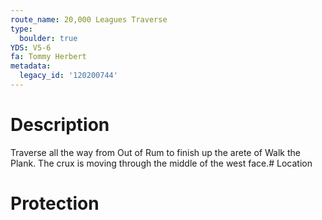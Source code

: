 ```yaml
---
route_name: 20,000 Leagues Traverse
type:
  boulder: true
YDS: V5-6
fa: Tommy Herbert
metadata:
  legacy_id: '120200744'
---
```

# Description
Traverse all the way from Out of Rum to finish up the arete of Walk the Plank. The crux is moving through the middle of the west face.# Location
# Protection
